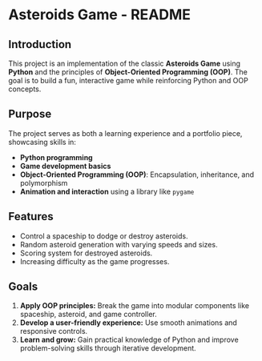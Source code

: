 # Asteroids Game - README

## Introduction

This project is an implementation of the classic **Asteroids Game** using **Python** and the principles of **Object-Oriented Programming (OOP)**. The goal is to build a fun, interactive game while reinforcing Python and OOP concepts.

## Purpose

The project serves as both a learning experience and a portfolio piece, showcasing skills in:

- **Python programming**
- **Game development basics**
- **Object-Oriented Programming (OOP)**: Encapsulation, inheritance, and polymorphism
- **Animation and interaction** using a library like `pygame`

## Features

- Control a spaceship to dodge or destroy asteroids.
- Random asteroid generation with varying speeds and sizes.
- Scoring system for destroyed asteroids.
- Increasing difficulty as the game progresses.

## Goals

1. **Apply OOP principles:** Break the game into modular components like spaceship, asteroid, and game controller.
2. **Develop a user-friendly experience:** Use smooth animations and responsive controls.
3. **Learn and grow:** Gain practical knowledge of Python and improve problem-solving skills through iterative development.
